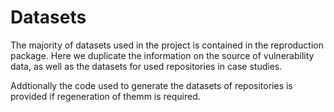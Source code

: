 # Datasets

The majority of datasets used in the project is contained in the reproduction package. Here we duplicate the information on the source of vulnerability data, as well as the datasets for used repositories in case studies.

Addtionally the code used to generate the datasets of repositories is provided if regeneration of themm is required.